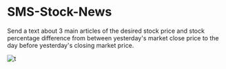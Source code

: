 # SMS-Stock-News

Send a text about 3 main articles of the desired stock price and stock percentage difference from between yesterday's market close price to the day before yesterday's closing market price.

![t](https://user-images.githubusercontent.com/114730258/200802562-8796e7a7-5c47-4eff-8c88-641ed37da116.png)

